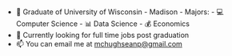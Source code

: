- 🏫 Graduate of University of Wisconsin - Madison
        - Majors:
          - 💻 Computer Science
          - 📊 Data Science
          - 💰 Economics
- 🔭 Currently looking for full time jobs post graduation
- 📫 You can email me at mchughseanp@gmail.com

